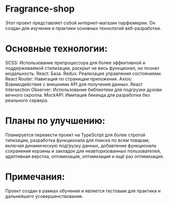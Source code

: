 # Fragrance-shop
Этот проект представляет собой интернет-магазин парфюмерии. Он создан для изучения и практики основных технологий веб-разработки.

# Основные технологии:
SCSS: Использование препроцессора для более эффективной и поддерживаемой стилизации, раскрыт не весь функционал, но познал модальность.
React: База.
Redux: Реализация управления состояниями.
React Router: Навигация по страницам приложения.
Axios: Взаимодействие с внешними API для получения данных.
React Intersection Observer: Использование библиотеки для подгрузки духови вечного скролла.
MockAPI: Имитация бекенда для разработки без реального сервера.
# Планы по улучшению:
Планируется перевести проект на TypeScript для более строгой типизации, 
разработка функционала для поиска по всем товарам, включая динамическую подгрузку данных, 
добавление функционала сохранения корзины и закладок для неавторизованных пользователей, 
адаптивная верстка, 
оптимизация, оптимизация и ещё раз оптимизация.
# Примечания:
Проект создан в рамках обучения и является тестовым для практики и дальнейшего усовершенствования.
